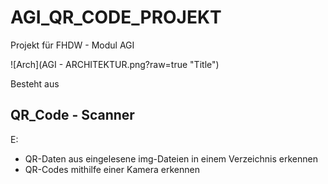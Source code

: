 # AGI_QR_CODE_PROJEKT
Projekt für FHDW - Modul AGI

![Arch](AGI - ARCHITEKTUR.png?raw=true "Title")


Besteht aus 

## QR_Code - Scanner
E: 
- QR-Daten aus eingelesene img-Dateien in einem Verzeichnis erkennen
- QR-Codes mithilfe einer Kamera erkennen 

